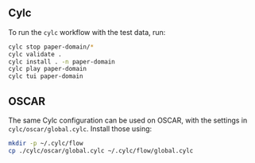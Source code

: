 ## Cylc
To run the `cylc` workflow with the test data, run:
```bash
cylc stop paper-domain/*
cylc validate .
cylc install . -n paper-domain
cylc play paper-domain
cylc tui paper-domain
```

## OSCAR

The same Cylc configuration can be used on OSCAR, with the settings in `cylc/oscar/global.cylc`.
Install those using:
```bash
mkdir -p ~/.cylc/flow
cp ./cylc/oscar/global.cylc ~/.cylc/flow/global.cylc
```
